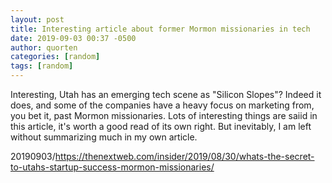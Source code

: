 ```yaml
---
layout: post
title: Interesting article about former Mormon missionaries in tech
date: 2019-09-03 00:37 -0500
author: quorten
categories: [random]
tags: [random]
---
```


Interesting, Utah has an emerging tech scene as "Silicon Slopes"?
Indeed it does, and some of the companies have a heavy focus on
marketing from, you bet it, past Mormon missionaries.  Lots of
interesting things are saiid in this article, it's worth a good read
of its own right.  But inevitably, I am left without summarizing much
in my own article.

20190903/https://thenextweb.com/insider/2019/08/30/whats-the-secret-to-utahs-startup-success-mormon-missionaries/
